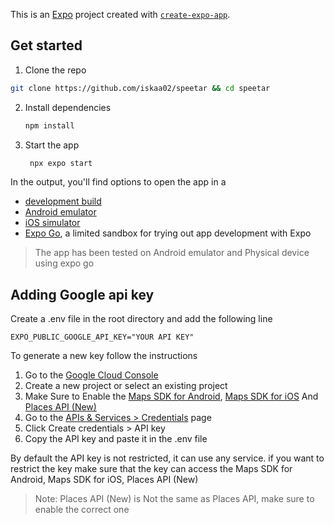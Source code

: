 This is an [Expo](https://expo.dev) project created with [`create-expo-app`](https://www.npmjs.com/package/create-expo-app).

## Get started

1. Clone the repo
```bash
git clone https://github.com/iskaa02/speetar && cd speetar
```
2. Install dependencies

   ```bash
   npm install
   ```

2. Start the app

   ```bash
    npx expo start
   ```

In the output, you'll find options to open the app in a

- [development build](https://docs.expo.dev/develop/development-builds/introduction/)
- [Android emulator](https://docs.expo.dev/workflow/android-studio-emulator/)
- [iOS simulator](https://docs.expo.dev/workflow/ios-simulator/)
- [Expo Go](https://expo.dev/go), a limited sandbox for trying out app development with Expo

> The app has been tested on Android emulator and Physical device using expo go

## Adding Google api key
Create a .env file in the root directory and add the following line
```
EXPO_PUBLIC_GOOGLE_API_KEY="YOUR API KEY"
```
To generate a new key follow the instructions
1. Go to the [Google Cloud Console](https://console.cloud.google.com/)
2. Create a new project or select an existing project
3. Make Sure to Enable the [Maps SDK for Android](https://console.cloud.google.com/marketplace/product/google/maps-android-backend.googleapis.com), [Maps SDK for iOS](https://console.cloud.google.com/marketplace/product/google/maps-ios-backend.googleapis.com) And [Places API (New)](https://console.cloud.google.com/marketplace/product/google/places.googleapis.com)
4. Go to the [APIs & Services > Credentials](https://console.cloud.google.com/apis/credentials) page
5. Click Create credentials > API key
6. Copy the API key and paste it in the .env file

By default the API key is not restricted, it can use any service. if you want to restrict the key make sure that the key can access the Maps SDK for Android, Maps SDK for iOS, Places API (New)

> Note: Places API (New) is Not the same as Places API, make sure to enable the correct one
